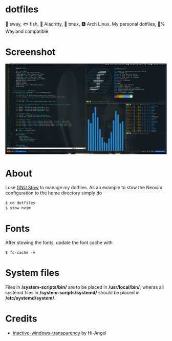 # dotfiles
:palm_tree: sway, :fish: fish, :white_square_button: Alacritty, :abcd: tmux, :a: Arch Linux. My personal dotfiles, :100:% Wayland compatible.

# Screenshot
![Terminal workspace](.screenshots/terminal.png)

# About
I use [GNU Stow](https://www.gnu.org/software/stow/) to manage my dotfiles. As an example to stow the Neovim configuration to the home directory simply do
```
$ cd dotfiles
$ stow nvim
```

# Fonts
After stowing the fonts, update the font cache with
```
$ fc-cache -v
```

# System files
Files in **/system-scripts/bin/** are to be placed in **/usr/local/bin/**, wheras all systemd files in **/system-scripts/systemd/** should be placed in **/etc/systemd/system/**.

# Credits
- [inactive-windows-transparency](https://github.com/swaywm/sway/blob/master/contrib/inactive-windows-transparency.py) by Hi-Angel
